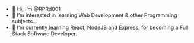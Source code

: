 - 👋 Hi, I’m @RPRd001
- 👀 I’m interested in learning Web Development & other Programming subjects...
- 🌱 I’m currently learning React, NodeJS and Express, for becoming a Full Stack Software Developer.
